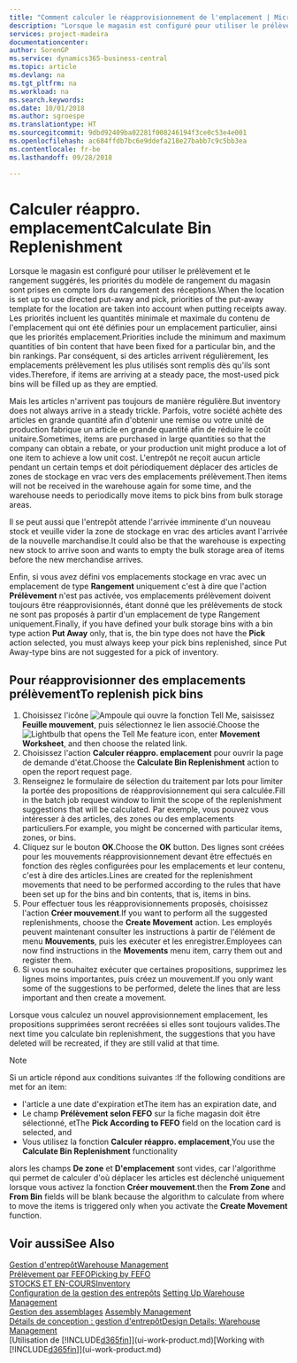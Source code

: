 ```yaml
---
title: "Comment calculer le réapprovisionnement de l'emplacement | Microsoft Docs"
description: "Lorsque le magasin est configuré pour utiliser le prélèvement et le rangement suggérés, les priorités du modèle de rangement du magasin sont prises en compte lors du rangement des réceptions."
services: project-madeira
documentationcenter: 
author: SorenGP
ms.service: dynamics365-business-central
ms.topic: article
ms.devlang: na
ms.tgt_pltfrm: na
ms.workload: na
ms.search.keywords: 
ms.date: 10/01/2018
ms.author: sgroespe
ms.translationtype: HT
ms.sourcegitcommit: 9dbd92409ba02281f008246194f3ce0c53e4e001
ms.openlocfilehash: ac684ffdb7bc6e9ddefa218e27babb7c9c5bb3ea
ms.contentlocale: fr-be
ms.lasthandoff: 09/28/2018

---
```

# <a name="calculate-bin-replenishment"></a><span data-ttu-id="73442-103">Calculer réappro. emplacement</span><span class="sxs-lookup"><span data-stu-id="73442-103">Calculate Bin Replenishment</span></span>
<span data-ttu-id="73442-104">Lorsque le magasin est configuré pour utiliser le prélèvement et le rangement suggérés, les priorités du modèle de rangement du magasin sont prises en compte lors du rangement des réceptions.</span><span class="sxs-lookup"><span data-stu-id="73442-104">When the location is set up to use directed put-away and pick, priorities of the put-away template for the location are taken into account when putting receipts away.</span></span> <span data-ttu-id="73442-105">Les priorités incluent les quantités minimale et maximale du contenu de l'emplacement qui ont été définies pour un emplacement particulier, ainsi que les priorités emplacement.</span><span class="sxs-lookup"><span data-stu-id="73442-105">Priorities include the minimum and maximum quantities of bin content that have been fixed for a particular bin, and the bin rankings.</span></span> <span data-ttu-id="73442-106">Par conséquent, si des articles arrivent régulièrement, les emplacements prélèvement les plus utilisés sont remplis dès qu'ils sont vides.</span><span class="sxs-lookup"><span data-stu-id="73442-106">Therefore, if items are arriving at a steady pace, the most-used pick bins will be filled up as they are emptied.</span></span>  

<span data-ttu-id="73442-107">Mais les articles n'arrivent pas toujours de manière régulière.</span><span class="sxs-lookup"><span data-stu-id="73442-107">But inventory does not always arrive in a steady trickle.</span></span> <span data-ttu-id="73442-108">Parfois, votre société achète des articles en grande quantité afin d'obtenir une remise ou votre unité de production fabrique un article en grande quantité afin de réduire le coût unitaire.</span><span class="sxs-lookup"><span data-stu-id="73442-108">Sometimes, items are purchased in large quantities so that the company can obtain a rebate, or your production unit might produce a lot of one item to achieve a low unit cost.</span></span> <span data-ttu-id="73442-109">L'entrepôt ne reçoit aucun article pendant un certain temps et doit périodiquement déplacer des articles de zones de stockage en vrac vers des emplacements prélèvement.</span><span class="sxs-lookup"><span data-stu-id="73442-109">Then items will not be received in the warehouse again for some time, and the warehouse needs to periodically move items to pick bins from bulk storage areas.</span></span>  

<span data-ttu-id="73442-110">Il se peut aussi que l'entrepôt attende l'arrivée imminente d'un nouveau stock et veuille vider la zone de stockage en vrac des articles avant l'arrivée de la nouvelle marchandise.</span><span class="sxs-lookup"><span data-stu-id="73442-110">It could also be that the warehouse is expecting new stock to arrive soon and wants to empty the bulk storage area of items before the new merchandise arrives.</span></span>  

<span data-ttu-id="73442-111">Enfin, si vous avez défini vos emplacements stockage en vrac avec un emplacement de type **Rangement** uniquement c'est à dire que l'action **Prélèvement** n'est pas activée, vos emplacements prélèvement doivent toujours être réapprovisionnés, étant donné que les prélèvements de stock ne sont pas proposés à partir d'un emplacement de type Rangement uniquement.</span><span class="sxs-lookup"><span data-stu-id="73442-111">Finally, if you have defined your bulk storage bins with a bin type action **Put Away** only, that is, the bin type does not have the **Pick** action selected, you must always keep your pick bins replenished, since Put Away-type bins are not suggested for a pick of inventory.</span></span>  

## <a name="to-replenish-pick-bins"></a><span data-ttu-id="73442-112">Pour réapprovisionner des emplacements prélèvement</span><span class="sxs-lookup"><span data-stu-id="73442-112">To replenish pick bins</span></span>  
1.  <span data-ttu-id="73442-113">Choisissez l'icône ![Ampoule qui ouvre la fonction Tell Me](media/ui-search/search_small.png "Dites-moi ce que vous voulez faire"), saisissez **Feuille mouvement**, puis sélectionnez le lien associé.</span><span class="sxs-lookup"><span data-stu-id="73442-113">Choose the ![Lightbulb that opens the Tell Me feature](media/ui-search/search_small.png "Tell me what you want to do") icon, enter **Movement Worksheet**, and then choose the related link.</span></span>  
2.  <span data-ttu-id="73442-114">Choisissez l'action **Calculer réappro. emplacement** pour ouvrir la page de demande d'état.</span><span class="sxs-lookup"><span data-stu-id="73442-114">Choose the **Calculate Bin Replenishment** action to open the report request page.</span></span>  
3.  <span data-ttu-id="73442-115">Renseignez le formulaire de sélection du traitement par lots pour limiter la portée des propositions de réapprovisionnement qui sera calculée.</span><span class="sxs-lookup"><span data-stu-id="73442-115">Fill in the batch job request window to limit the scope of the replenishment suggestions that will be calculated.</span></span> <span data-ttu-id="73442-116">Par exemple, vous pouvez vous intéresser à des articles, des zones ou des emplacements particuliers.</span><span class="sxs-lookup"><span data-stu-id="73442-116">For example, you might be concerned with particular items, zones, or bins.</span></span>  
4.  <span data-ttu-id="73442-117">Cliquez sur le bouton **OK**.</span><span class="sxs-lookup"><span data-stu-id="73442-117">Choose the **OK** button.</span></span> <span data-ttu-id="73442-118">Des lignes sont créées pour les mouvements réapprovisionnement devant être effectués en fonction des règles configurées pour les emplacements et leur contenu, c'est à dire des articles.</span><span class="sxs-lookup"><span data-stu-id="73442-118">Lines are created for the replenishment movements that need to be performed according to the rules that have been set up for the bins and bin contents, that is, items in bins.</span></span>  
5.  <span data-ttu-id="73442-119">Pour effectuer tous les réapprovisionnements proposés, choisissez l'action **Créer mouvement**.</span><span class="sxs-lookup"><span data-stu-id="73442-119">If you want to perform all the suggested replenishments, choose the **Create Movement** action.</span></span> <span data-ttu-id="73442-120">Les employés peuvent maintenant consulter les instructions à partir de l'élément de menu **Mouvements**, puis les exécuter et les enregistrer.</span><span class="sxs-lookup"><span data-stu-id="73442-120">Employees can now find instructions in the **Movements** menu item, carry them out and register them.</span></span>  
6.  <span data-ttu-id="73442-121">Si vous ne souhaitez exécuter que certaines propositions, supprimez les lignes moins importantes, puis créez un mouvement.</span><span class="sxs-lookup"><span data-stu-id="73442-121">If you only want some of the suggestions to be performed, delete the lines that are less important and then create a movement.</span></span>  

<span data-ttu-id="73442-122">Lorsque vous calculez un nouvel approvisionnement emplacement, les propositions supprimées seront recréées si elles sont toujours valides.</span><span class="sxs-lookup"><span data-stu-id="73442-122">The next time you calculate bin replenishment, the suggestions that you have deleted will be recreated, if they are still valid at that time.</span></span>  

> [!NOTE]  
>  <span data-ttu-id="73442-123">Si un article répond aux conditions suivantes :</span><span class="sxs-lookup"><span data-stu-id="73442-123">If the following conditions are met for an item:</span></span>  
>   
>  -   <span data-ttu-id="73442-124">l'article a une date d'expiration et</span><span class="sxs-lookup"><span data-stu-id="73442-124">The item has an expiration date, and</span></span>  
> -   <span data-ttu-id="73442-125">Le champ **Prélèvement selon FEFO** sur la fiche magasin doit être sélectionné, et</span><span class="sxs-lookup"><span data-stu-id="73442-125">The **Pick According to FEFO** field on the location card is selected, and</span></span>  
> -   <span data-ttu-id="73442-126">Vous utilisez la fonction **Calculer réappro. emplacement**,</span><span class="sxs-lookup"><span data-stu-id="73442-126">You use the **Calculate Bin Replenishment** functionality</span></span>  
>   
>  <span data-ttu-id="73442-127">alors les champs **De zone** et **D'emplacement** sont vides, car l'algorithme qui permet de calculer d'où déplacer les articles est déclenché uniquement lorsque vous activez la fonction **Créer mouvement**.</span><span class="sxs-lookup"><span data-stu-id="73442-127">then the **From Zone** and **From Bin** fields will be blank because the algorithm to calculate from where to move the items is triggered only when you activate the **Create Movement** function.</span></span>  

## <a name="see-also"></a><span data-ttu-id="73442-128">Voir aussi</span><span class="sxs-lookup"><span data-stu-id="73442-128">See Also</span></span>  
[<span data-ttu-id="73442-129">Gestion d'entrepôt</span><span class="sxs-lookup"><span data-stu-id="73442-129">Warehouse Management</span></span>](warehouse-manage-warehouse.md)  
[<span data-ttu-id="73442-130">Prélèvement par FEFO</span><span class="sxs-lookup"><span data-stu-id="73442-130">Picking by FEFO</span></span>](warehouse-picking-by-fefo.md)  
[<span data-ttu-id="73442-131">STOCKS ET EN-COURS</span><span class="sxs-lookup"><span data-stu-id="73442-131">Inventory</span></span>](inventory-manage-inventory.md)  
<span data-ttu-id="73442-132">[Configuration de la gestion des entrepôts](warehouse-setup-warehouse.md)   </span><span class="sxs-lookup"><span data-stu-id="73442-132">[Setting Up Warehouse Management](warehouse-setup-warehouse.md)   </span></span>  
<span data-ttu-id="73442-133">[Gestion des assemblages](assembly-assemble-items.md)  </span><span class="sxs-lookup"><span data-stu-id="73442-133">[Assembly Management](assembly-assemble-items.md)  </span></span>  
[<span data-ttu-id="73442-134">Détails de conception : gestion d'entrepôt</span><span class="sxs-lookup"><span data-stu-id="73442-134">Design Details: Warehouse Management</span></span>](design-details-warehouse-management.md)  
<span data-ttu-id="73442-135">[Utilisation de [!INCLUDE[d365fin](includes/d365fin_md.md)]](ui-work-product.md)</span><span class="sxs-lookup"><span data-stu-id="73442-135">[Working with [!INCLUDE[d365fin](includes/d365fin_md.md)]](ui-work-product.md)</span></span>

